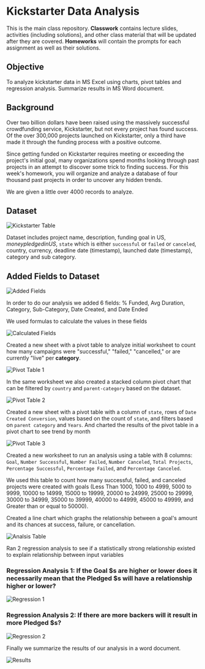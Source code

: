 # Kickstarter Data Analysis

This is the main class repository. **Classwork** contains lecture slides, activities (including solutions), and other class material that will be updated after they are covered. **Homeworks** will contain the prompts for each assignment as well as their solutions.  

## Objective

To analyze kickstarter data in MS Excel using charts, pivot tables and regression analysis.  Summarize results in MS Word document.

## Background

Over two billion dollars have been raised using the massively successful crowdfunding service, Kickstarter, but not every project has found success. Of the over 300,000 projects launched on Kickstarter, only a third have made it through the funding process with a positive outcome.

Since getting funded on Kickstarter requires meeting or exceeding the project's initial goal, many organizations spend months looking through past projects in an attempt to discover some trick to finding success. For this week's homework, you will organize and analyze a database of four thousand past projects in order to uncover any hidden trends.

We are given a little over 4000 records to analyze.

## Dataset

![Kickstarter Table](imagesforReadme/01RawData.PNG)

Dataset includes project name, description, funding goal in US$, money pledged in US$, `state` which is either `successful` or `failed` or `canceled`, country, currency, deadline date (timestamp), launched date (timestamp), category and sub category.

## Added Fields to Dataset

![Added Fields](imagesforReadme/02DataColumnsAdded.PNG)

In order to do our analysis we added 6 fields: % Funded,	Avg Duration,	Category,	Sub-Category,	Date Created,	and Date Ended

We used formulas to calculate the values in these fields

![Calculated Fields](imagesforReadme/03DataColumnsAddedFormulas.PNG)

Created a new sheet with a pivot table to analyze initial worksheet to count how many campaigns were "successful," "failed," "cancelled," or are currently "live" per **category**.

![Pivot Table 1](imagesforReadme/04Pivot01.PNG)

In the same worksheet we also created a stacked column pivot chart that can be filtered by `country` and `parent-category` based on the dataset.

![Pivot Table 2](imagesforReadme/05Pivot02.PNG)

Created a new sheet with a pivot table with a column of `state`, rows of `Date Created Conversion`, values based on the count of `state`, and filters based on `parent category` and `Years`.  And charted the results of the pivot table in a pivot chart to see trend by month

![Pivot Table 3](imagesforReadme/06Pivot03.PNG)

Created a new worksheet to run an analysis using a table with 8 columns: `Goal`, `Number Successful`, `Number Failed`, `Number Canceled`, `Total Projects`, `Percentage Successful`, `Percentage Failed`, and `Percentage Canceled`.

We used this table to count how many successful, failed, and canceled projects were created with goals (Less Than 1000, 1000 to 4999, 5000 to 9999, 10000 to 14999, 15000 to 19999, 20000 to 24999, 25000 to 29999, 30000 to 34999, 35000 to 39999, 40000 to 44999, 45000 to 49999, and Greater than or equal to 50000).

Created a line chart which graphs the relationship between a goal's amount and its chances at success, failure, or cancellation.

![Analsis Table](imagesforReadme/07Analysis.PNG)

Ran 2 regression analysis to see if a statistically strong relationship existed to explain relationship between input variables

### Regression Analysis 1: If the Goal $s are higher or lower does it necessarily mean that the Pledged $s will have a relationship higher or lower?

![Regression 1](imagesforReadme/08Regression01.PNG)

### Regression Analysis 2: If there are more backers will it result in more Pledged $s?

![Regression 2](imagesforReadme/09Regression02.PNG)

Finally we summarize the results of our analysis in a word document.

![Results](imagesforReadme/10Results.PNG)


